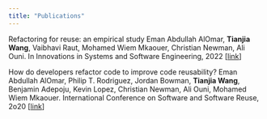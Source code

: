 ```yaml
---
title: "Publications"
---
```


Refactoring for reuse: an empirical study
Eman Abdullah AlOmar, **Tianjia Wang**, Vaibhavi Raut, Mohamed Wiem Mkaouer, Christian Newman, Ali Ouni.
In Innovations in Systems and Software Engineering, 2022 \[[link](https://link.springer.com/article/10.1007/s11334-021-00422-6)]

How do developers refactor code to improve code reusability?
Eman Abdullah AlOmar, Philip T. Rodriguez, Jordan Bowman, **Tianjia Wang**, Benjamin Adepoju, Kevin Lopez, Christian Newman, Ali Ouni, Mohamed Wiem Mkaouer.
International Conference on Software and Software Reuse, 2o20 \[[link](https://link.springer.com/chapter/10.1007/978-3-030-64694-3_16)]
